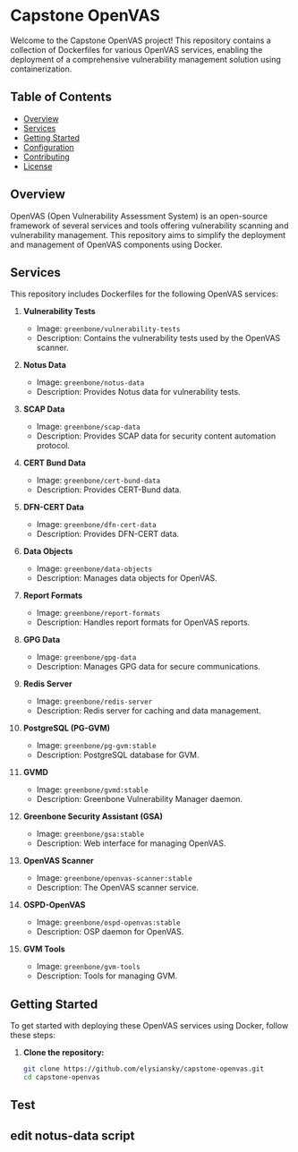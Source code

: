 # Capstone OpenVAS

Welcome to the Capstone OpenVAS project! This repository contains a collection of Dockerfiles for various OpenVAS services, enabling the deployment of a comprehensive vulnerability management solution using containerization.

## Table of Contents

- [Overview](#overview)
- [Services](#services)
- [Getting Started](#getting-started)
- [Configuration](#configuration)
- [Contributing](#contributing)
- [License](#license)

## Overview

OpenVAS (Open Vulnerability Assessment System) is an open-source framework of several services and tools offering vulnerability scanning and vulnerability management. This repository aims to simplify the deployment and management of OpenVAS components using Docker.

## Services

This repository includes Dockerfiles for the following OpenVAS services:

1. **Vulnerability Tests**
   - Image: `greenbone/vulnerability-tests`
   - Description: Contains the vulnerability tests used by the OpenVAS scanner.

2. **Notus Data**
   - Image: `greenbone/notus-data`
   - Description: Provides Notus data for vulnerability tests.

3. **SCAP Data**
   - Image: `greenbone/scap-data`
   - Description: Provides SCAP data for security content automation protocol.

4. **CERT Bund Data**
   - Image: `greenbone/cert-bund-data`
   - Description: Provides CERT-Bund data.

5. **DFN-CERT Data**
   - Image: `greenbone/dfn-cert-data`
   - Description: Provides DFN-CERT data.

6. **Data Objects**
   - Image: `greenbone/data-objects`
   - Description: Manages data objects for OpenVAS.

7. **Report Formats**
   - Image: `greenbone/report-formats`
   - Description: Handles report formats for OpenVAS reports.

8. **GPG Data**
   - Image: `greenbone/gpg-data`
   - Description: Manages GPG data for secure communications.

9. **Redis Server**
   - Image: `greenbone/redis-server`
   - Description: Redis server for caching and data management.

10. **PostgreSQL (PG-GVM)**
    - Image: `greenbone/pg-gvm:stable`
    - Description: PostgreSQL database for GVM.

11. **GVMD**
    - Image: `greenbone/gvmd:stable`
    - Description: Greenbone Vulnerability Manager daemon.

12. **Greenbone Security Assistant (GSA)**
    - Image: `greenbone/gsa:stable`
    - Description: Web interface for managing OpenVAS.

13. **OpenVAS Scanner**
    - Image: `greenbone/openvas-scanner:stable`
    - Description: The OpenVAS scanner service.

14. **OSPD-OpenVAS**
    - Image: `greenbone/ospd-openvas:stable`
    - Description: OSP daemon for OpenVAS.

15. **GVM Tools**
    - Image: `greenbone/gvm-tools`
    - Description: Tools for managing GVM.

## Getting Started

To get started with deploying these OpenVAS services using Docker, follow these steps:

1. **Clone the repository:**

   ```bash
   git clone https://github.com/elysiansky/capstone-openvas.git
   cd capstone-openvas

## Test
## edit notus-data script